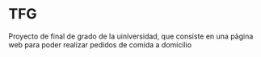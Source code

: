 # TFG
Proyecto de final de grado de la uiniversidad, que consiste en una pàgina web para poder realizar pedidos de comida a domicilio
